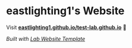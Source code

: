 
# eastlighting1's Website

Visit **[eastlighting1.github.io/test-lab.github.io](https://eastlighting1.github.io/test-lab.github.io)** 🚀

_Built with [Lab Website Template](https://greene-lab.gitbook.io/lab-website-template-docs)_

